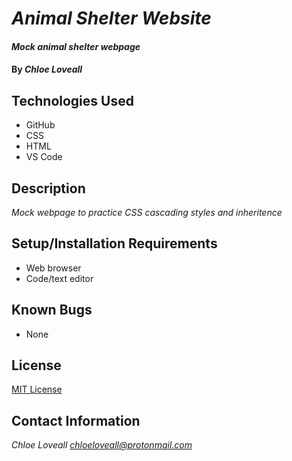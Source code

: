# _Animal Shelter Website_

#### _Mock animal shelter webpage_

#### By _**Chloe Loveall**_

## Technologies Used

* GitHub
* CSS
* HTML
* VS Code

## Description

_Mock webpage to practice CSS cascading styles and inheritence_

## Setup/Installation Requirements

* Web browser
* Code/text editor 

## Known Bugs

* None

## License

[MIT License](LICENSE.md)

## Contact Information

_Chloe Loveall <chloeloveall@protonmail.com>_